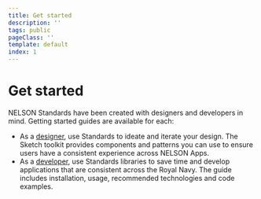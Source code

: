 ```yaml
---
title: Get started
description: ''
tags: public
pageClass: ''
template: default
index: 1
---
```


# Get started
NELSON Standards have been created with designers and developers in mind. Getting started guides are available for each:

* As a [designer](/get-started/design), use Standards to ideate and iterate your design. The Sketch toolkit provides components and patterns you can use to ensure users have a consistent experience across NELSON Apps.
* As a [developer](/get-started/develop), use Standards libraries to save time and develop applications that are consistent across the Royal Navy. The guide includes installation, usage, recommended technologies and code examples.
